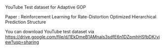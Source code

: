 YouTube Test dataset for Adaptive GOP

Paper : Reinforcement Learning for Rate-Distortion Optimized Hierarchical Prediction Structure

You can download YouTube test dataset via 
https://drive.google.com/file/d/1EkDmeB1AMnals3sdfE6n1DZpmhHSfbDK/view?usp=sharing
